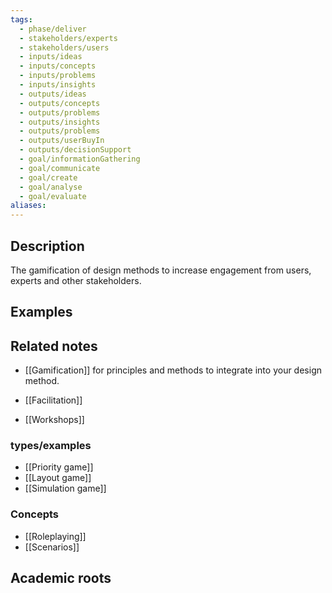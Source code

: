 ```yaml
---
tags:
  - phase/deliver
  - stakeholders/experts
  - stakeholders/users
  - inputs/ideas
  - inputs/concepts
  - inputs/problems
  - inputs/insights
  - outputs/ideas
  - outputs/concepts
  - outputs/problems
  - outputs/insights
  - outputs/problems
  - outputs/userBuyIn
  - outputs/decisionSupport
  - goal/informationGathering
  - goal/communicate
  - goal/create
  - goal/analyse
  - goal/evaluate
aliases:
---
```


## Description
The gamification of design methods to increase engagement from users, experts and other stakeholders. 

## Examples 


## Related notes 
- [[Gamification]] for principles and methods to integrate into your design method.

- [[Facilitation]] 
- [[Workshops]]

### types/examples
- [[Priority game]]
- [[Layout game]]
- [[Simulation game]]

### Concepts
- [[Roleplaying]]
- [[Scenarios]]
## Academic roots
